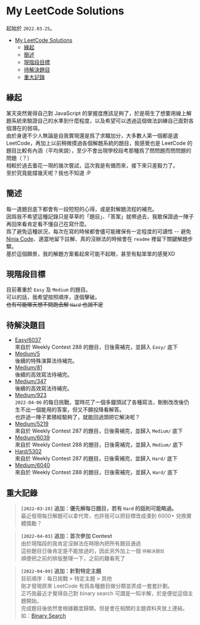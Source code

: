 # My LeetCode Solutions

起始於 `2022.03.25`。

<!-- TOC -->

- [My LeetCode Solutions](#my-leetcode-solutions)
  - [緣起](#緣起)
  - [簡述](#簡述)
  - [現階段目標](#現階段目標)
  - [待解決題目](#待解決題目)
  - [重大記錄](#重大記錄)

<!-- /TOC -->

## 緣起
某天突然覺得自己對 JavaScript 的掌握度應該足夠了，於是萌生了想要用線上解題系統來驗證自己的水準到什麼程度，以及希望可以透過這個做法訓練自己面對各個潛在的弱項。  
由於身邊不少人無論是自我實現還是爲了求職加分，大多數人第一個都是選 LeetCode，再加上以前稍微摸過各個解題系統的題目，我感覺也是 LeetCode 的題目比較有內涵（平均來說），至少不會出現學校段考那種爲了問問題而問問題的問題（？）    
相較於過去曇花一現的幾次嘗試，這次我是有備而來，接下來只差毅力了。  
至於究竟能撐幾天呢？我也不知道 :P

## 簡述

每一道題目底下都會有一段短短的心得，或是對解題流程的補充。  
因爲我不希望這種記錄只是草草的「題目」、「答案」就帶過去，我敢保證過一陣子再回來看肯定看不懂自己在寫什麼。  
爲了避免這種狀況，每次在寫的時候都會儘可能確保有一定程度的可讀性 -- 避免 [Ninja Code](https://javascript.info/ninja-code)、適當地留下註解、真的沒辦法的時候會在 `readme` 裡留下關鍵解題步驟。  
基於這個願景，我的解題方案看起來可能不起眼，甚至有點笨笨的感覺XD

## 現階段目標

目前著重於 `Easy` 及 `Medium` 的題目。  
可以的話，我希望按照順序，逐個擊破。  
~~也有可能哪天想不開跑去解 `Hard` 也說不定~~

## 待解決題目
* [Easy/6037](Contest/Weekly/288/1.6037/readme.md)  
來自於 Weekly Contest 288 的題目，日後需補完，並歸入 `Easy/` 底下
* [Medium/5](Medium/5.%20Longest%20Palindromic%20Substring/readme.md)  
後續的特殊演算法待補完。
* [Medium/81](Medium/81.%20Search%20in%20Rotated%20Sorted%20Array%20II/readme.md)  
後續的高效寫法待補完。
* [Medium/347](Medium/347.%20Top%20K%20Frequent%20Elements/readme.md)  
後續的高效寫法待補完。
* [Medium/923](Medium/923.%203Sum%20With%20Multiplicity/readme.md)  
`2022-04-06` 的每日挑戰，當時花了一個多鐘頭試了各種寫法，刪刪改改後仍生不出一個能用的答案，但又不願投降看解答。  
也許過一陣子累積經驗夠了，就能回過頭把它解決呢？
* [Medium/5219](Contest/Weekly/287/3.5219/readme.md)  
來自於 Weekly Contest 287 的題目，日後需補完，並歸入 `Medium/` 底下
* [Medium/6039](Contest/Weekly/288/3.6039/readme.md)  
來自於 Weekly Contest 288 的題目，日後需補完，並歸入 `Medium/` 底下
* [Hard/5302](Contest/Weekly/287/4.5302/readme.md)  
來自於 Weekly Contest 287 的題目，日後需補完，並歸入 `Hard/` 底下
* [Medium/6040](Contest/Weekly/288/4.6040/readme.md)  
來自於 Weekly Contest 288 的題目，日後需補完，並歸入 `Hard/` 底下


## 重大記錄
> **`[2022-03-28]` 追加：優先解每日題目，若有 `Hard` 的話則可能略過。**  
> 最近發現每日解題可以拿代幣，也許我可以把目標改成湊到 6000+ 兌換實體獎勵？

> **`[2022-04-03]` 追加：首次參加 Contest**  
> 由於現階段的我肯定沒辦法在時限內把所有題目通過  
> 這些題目日後肯定是不能放過的，因此另外加上一個 `待解決題目`  
> 順便把之前的排版整理一下，之前的難看死了

> **`[2022-04-09]` 追加：針對特定主題**  
> 目前順序：每日挑戰 > 特定主題 > 其他  
> 剛才發現原來 LeetCode 有爲各種題目做分類並弄成一套套計劃。  
> 正巧我最近才覺得自己對 binary search 可謂是一知半解，於是便從這個主題開始。  
> 完成題目後依然會根據難度歸類，但是會在相關的主題資料夾放上連結。如：[Binary Search](StudyPlan/BinarySearch/readme.md)  
> 
